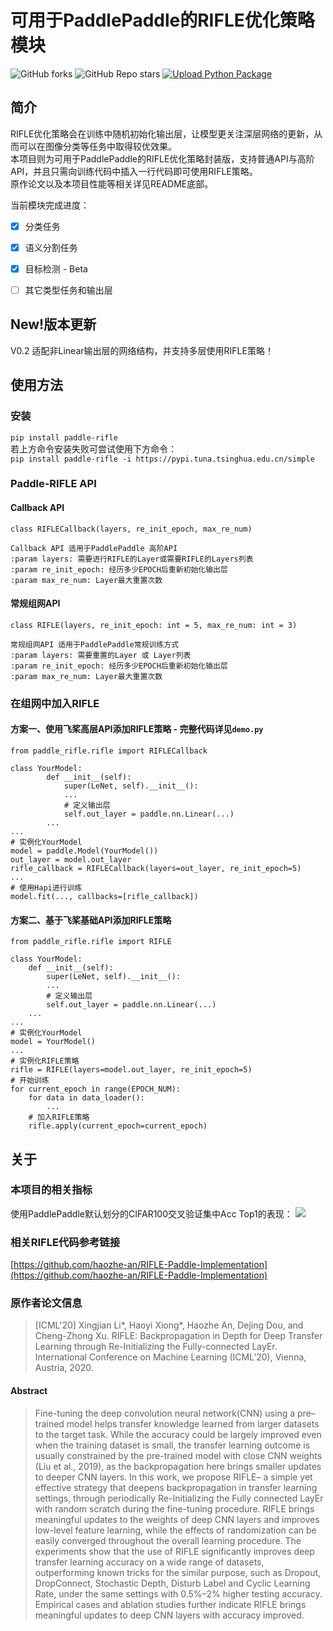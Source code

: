 # 可用于PaddlePaddle的RIFLE优化策略模块
![GitHub forks](https://img.shields.io/github/forks/GT-ZhangAcer/RIFLE_Module)
![GitHub Repo stars](https://img.shields.io/github/stars/GT-ZhangAcer/RIFLE_Module)
[![Upload Python Package](https://github.com/GT-ZhangAcer/RIFLE_Module/actions/workflows/python-publish.yml/badge.svg)](https://github.com/GT-ZhangAcer/RIFLE_Module/actions/workflows/python-publish.yml)
## 简介
RIFLE优化策略会在训练中随机初始化输出层，让模型更关注深层网络的更新，从而可以在图像分类等任务中取得较优效果。  
本项目则为可用于PaddlePaddle的RIFLE优化策略封装版，支持普通API与高阶API，并且只需向训练代码中插入一行代码即可使用RIFLE策略。  
原作论文以及本项目性能等相关详见README底部。

当前模块完成进度：
- [X] 分类任务
+ [X] 语义分割任务
- [X] 目标检测 - Beta
+ [ ] 其它类型任务和输出层

## New!版本更新   
V0.2 适配非Linear输出层的网络结构，并支持多层使用RIFLE策略！
## 使用方法
### 安装
`pip install paddle-rifle`  
若上方命令安装失败可尝试使用下方命令：  
`pip install paddle-rifle -i https://pypi.tuna.tsinghua.edu.cn/simple` 

### Paddle-RIFLE API
#### Callback API
```
class RIFLECallback(layers, re_init_epoch, max_re_num)

Callback API 适用于PaddlePaddle 高阶API
:param layers: 需要进行RIFLE的Layer或需要RIFLE的Layers列表
:param re_init_epoch: 经历多少EPOCH后重新初始化输出层
:param max_re_num: Layer最大重置次数
```
#### 常规组网API
```
class RIFLE(layers, re_init_epoch: int = 5, max_re_num: int = 3)

常规组网API 适用于PaddlePaddle常规训练方式
:param layers: 需要重置的Layer 或 Layer列表
:param re_init_epoch: 经历多少EPOCH后重新初始化输出层
:param max_re_num: Layer最大重置次数
```
### 在组网中加入RIFLE
#### 方案一、使用飞桨高层API添加RIFLE策略 - 完整代码详见`demo.py`
```
from paddle_rifle.rifle import RIFLECallback

class YourModel:
        def __init__(self):
            super(LeNet, self).__init__():
            ...
            # 定义输出层
            self.out_layer = paddle.nn.Linear(...)
        ...
...
# 实例化YourModel
model = paddle.Model(YourModel())
out_layer = model.out_layer
rifle_callback = RIFLECallback(layers=out_layer, re_init_epoch=5)
...
# 使用Hapi进行训练
model.fit(..., callbacks=[rifle_callback])
```
#### 方案二、基于飞桨基础API添加RIFLE策略
```
from paddle_rifle.rifle import RIFLE

class YourModel:
    def __init__(self):
        super(LeNet, self).__init__():
        ...
        # 定义输出层
        self.out_layer = paddle.nn.Linear(...)
    ...
...
# 实例化YourModel
model = YourModel()
...
# 实例化RIFLE策略
rifle = RIFLE(layers=model.out_layer, re_init_epoch=5)
# 开始训练
for current_epoch in range(EPOCH_NUM):
    for data in data_loader():
        ...
    # 加入RIFLE策略
    rifle.apply(current_epoch=current_epoch)
```

## 关于
### 本项目的相关指标
使用PaddlePaddle默认划分的CIFAR100交叉验证集中Acc Top1的表现：
<img src="https://ai-studio-static-online.cdn.bcebos.com/6f3dbf89d6f449858d48777a387844b01cb18b8993794912a4653de90b19f927"></img>  

### 相关RIFLE代码参考链接
[https://github.com/haozhe-an/RIFLE-Paddle-Implementation](https://github.com/haozhe-an/RIFLE-Paddle-Implementation)

### 原作者论文信息
> [ICML'20] Xingjian Li*, Haoyi Xiong*, Haozhe An, Dejing Dou, and Cheng-Zhong Xu. RIFLE: Backpropagation in Depth for Deep Transfer Learning through Re-Initializing the Fully-connected LayEr. International Conference on Machine Learning (ICML’20), Vienna, Austria, 2020.

####  Abstract

>Fine-tuning the deep convolution neural network(CNN) using a pre–trained model helps transfer knowledge learned from larger datasets to the target task. While the accuracy could be largely improved even when the training dataset is small, the transfer learning outcome is usually constrained by the pre-trained model with close CNN weights (Liu et al., 2019), as the backpropagation here brings smaller updates to deeper CNN layers. In this work, we propose RIFLE– a simple yet effective strategy that deepens backpropagation in transfer learning settings, through periodically Re-Initializing the Fully connected LayEr with random scratch during the fine-tuning procedure. RIFLE brings meaningful updates to the weights of deep CNN layers and improves low-level feature learning, while the effects of randomization can be easily converged throughout the overall learning procedure. The experiments show that the use of RIFLE significantly improves deep transfer learning accuracy on a wide range of datasets, outperforming known tricks for the similar purpose, such as Dropout, DropConnect, Stochastic Depth, Disturb Label and Cyclic Learning Rate, under the same settings with 0.5%–2% higher testing accuracy. Empirical cases and ablation studies further indicate RIFLE brings meaningful updates to deep CNN layers with accuracy improved.
